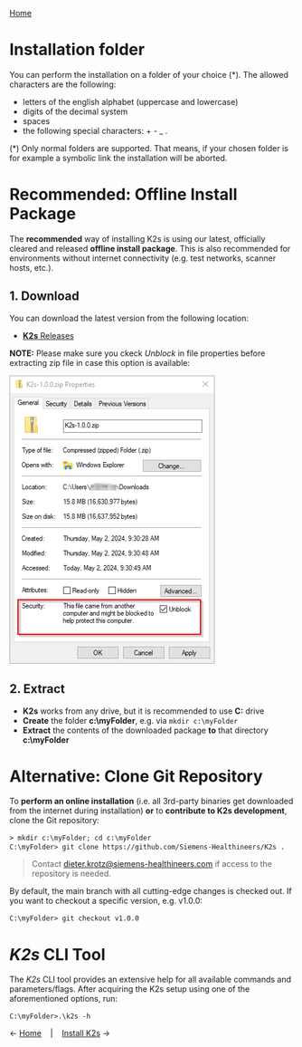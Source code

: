 <!--
SPDX-FileCopyrightText: © 2023 Siemens Healthcare GmbH

SPDX-License-Identifier: MIT
-->

[Home](../README.md)

# Installation folder
You can perform the installation on a folder of your choice (*). The allowed characters are the following: 
- letters of the english alphabet (uppercase and lowercase)
- digits of the decimal system
- spaces 
- the following special characters: + - _ .

(*) Only normal folders are supported. That means, if your chosen folder is for example a symbolic link the installation will be aborted.

# Recommended: Offline Install Package
The **recommended** way of installing K2s is using our latest, officially cleared and released **offline install package**. This is also recommended for environments without internet connectivity (e.g. test networks, scanner hosts, etc.).

## 1. Download
You can download the latest version from the following location: 
- [**K2s** Releases](https://github.com/Siemens-Healthineers/K2s/releases)

**NOTE:** Please make sure you ckeck *Unblock* in file properties before extracting zip file in case this option is available: 

![Unblock Zip Package](/doc/assets/UnblockZipPackage.png)

## 2. Extract
- **K2s** works from any drive, but it is recommended to use **C:** drive
- **Create** the folder **c:\myFolder**, e.g. via `mkdir c:\myFolder`
- **Extract** the contents of the downloaded package **to** that directory **c:\myFolder**

# Alternative: Clone Git Repository
To **perform an online installation** (i.e. all 3rd-party binaries get downloaded from the internet during installation) **or** to **contribute to K2s development**, clone the Git repository:

```shell
> mkdir c:\myFolder; cd c:\myFolder
C:\myFolder> git clone https://github.com/Siemens-Healthineers/K2s .
```

> Contact [dieter.krotz@siemens-healthineers.com](mailto:dieter.krotz@siemens-healthineers.com) if access to the repository is needed.

By default, the main branch with all cutting-edge changes is checked out. If you want to checkout a specific version, e.g. v1.0.0:

```shell
C:\myFolder> git checkout v1.0.0
```

# *K2s* CLI Tool
The *K2s* CLI tool provides an extensive help for all available commands and parameters/flags. After acquiring the K2s setup using one of the aforementioned options, run:
```
C:\myFolder>.\k2s -h
```

&larr;&nbsp;[Home](../README.md)&nbsp;&nbsp;&nbsp;&nbsp;|&nbsp;&nbsp;&nbsp;&nbsp;[Install K2s](./k2scli/install-uninstall_cmd.md#installing)&nbsp;&rarr;
